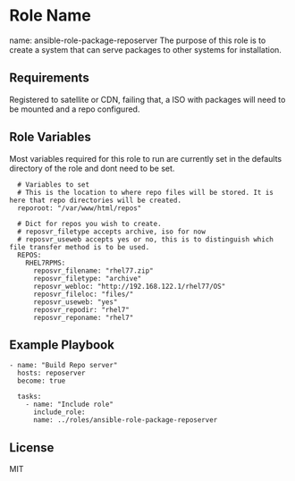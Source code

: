 Role Name
=========

name: ansible-role-package-reposerver
The purpose of this role is to create a system that can serve packages to other systems for installation.

Requirements
------------

Registered to satellite or CDN, failing that, a ISO with packages will need to be mounted and a repo configured.


Role Variables
--------------

Most variables required for this role to run are currently set in the defaults directory of the role and dont need to be set. 
```
  # Variables to set
  # This is the location to where repo files will be stored. It is here that repo directories will be created.
  reporoot: "/var/www/html/repos"

  # Dict for repos you wish to create. 
  # reposvr_filetype accepts archive, iso for now
  # reposvr_useweb accepts yes or no, this is to distinguish which file transfer method is to be used.
  REPOS:
    RHEL7RPMS:
      reposvr_filename: "rhel77.zip"
      reposvr_filetype: "archive"
      reposvr_webloc: "http://192.168.122.1/rhel77/OS"
      reposvr_fileloc: "files/"
      reposvr_useweb: "yes"
      reposvr_repodir: "rhel7"
      reposvr_reponame: "rhel7"
```
Example Playbook
----------------

    - name: "Build Repo server" 
      hosts: reposerver  
      become: true

      tasks:
        - name: "Include role"
          include_role:
          name: ../roles/ansible-role-package-reposerver


License
-------

MIT

